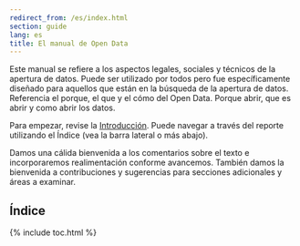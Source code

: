 ```yaml
---
redirect_from: /es/index.html
section: guide
lang: es
title: El manual de Open Data
---
```


Este manual se refiere a los aspectos legales, sociales y técnicos de la apertura de datos. Puede ser utilizado por todos pero fue específicamente diseñado para aquellos que están en la búsqueda de la apertura de datos. Referencia el porque, el que y el cómo del Open Data. Porque abrir, que es abrir y como abrir los datos.

Para empezar, revise la [Introducción](introduction/). Puede navegar a través del reporte utilizando el Índice (vea la barra lateral o más abajo).

Damos una cálida bienvenida a los comentarios sobre el texto e incorporaremos realimentación conforme avancemos. También damos la bienvenida a contribuciones y sugerencias para secciones adicionales y áreas a examinar.

## Índice

{% include toc.html %}
